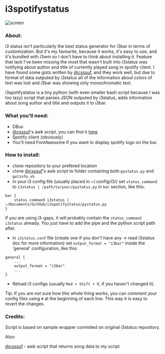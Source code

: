 # i3spotifystatus

![screen](https://raw.githubusercontent.com/pradzio1/i3spotifystatus/master/res/screen.png)

### About:
i3 status isn't particularly the best status generator for i3bar in terms of customization. But it's my favourite, because it works, it's easy to use, and it's bundled with i3wm so I don't have to think about installing it. Feature that lack I've been missing the most that wasn't built into i3status was notifying about author and title of currently played song in spotify client. I have found some gists written by [@csssuf](https://github.com/csssuf), and they work well, but due to format of data outputed by i3status all of the information about colors of text was lost and i3bar was showing only monochromatic text.

i3spotifystatus is a tiny python (with even smaller bash script because I was too lazy) script that parses JSON outputed by i3status, adds information about song author and title and outputs it to i3bar.

### What you'll need:
* DBus
* [@csssuf](https://github.com/csssuf)'s awk script, you can find it [here](https://gist.github.com/csssuf/13213f23191b92a7ce77#file-spotify_song-awk)
* Spotify client (obviously)
* You'll need FontAwesome if you want to display spotify logo on the bar.

### How to install:

* clone repository to your prefered location
* clone [@csssuf](https://github.com/csssuf)'s awk script to folder containing both `pystatus.py` and `getinfo.sh`
* in your i3 config file (usually placed in ~/.config/i3/) set `status_command` to `i3status | /path/to/your/pystatus.py` in `bar` section, like this:

```
bar {
    status_command i3status | ~/Documents/GitHub/i3spotifystatus/pystatus.py
}
```

If you are using i3-gaps, it will probably contain the `status_command i3status` already. You just have to add the pipe and the python script path after. 

* in `i3status.conf` file (create one if you don't have any -> read i3status doc for more information) set `output_format = "i3bar"` inside the 'general' configuration, like this:

```
general {
    ...
    output_format = "i3bar"
    ...
}
```

* Reload i3 configs (usually `Mod + Shift + R`, if you haven't changed it).

Tip: If you are not sure how this whole thing works, you can comment your config files using `#` at the beginning of each line. This way it is easy to revert the changes.

### Credits:
Script is based on sample wrapper commited on original i3status repository.

Also:

[@csssuf](https://github.com/csssuf) - awk script that returns song data to my script

